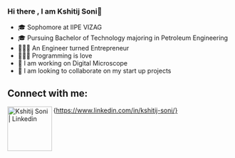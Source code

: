 ### Hi there , I am Kshitij Soni👋

- 🎓 Sophomore at IIPE VIZAG
- 🎓 Pursuing Bachelor of Technology majoring in Petroleum Engineering
- 👨🏼‍💻 An Engineer turned Entrepreneur
- 👨🏼‍💻 Programming is love
- 🔭 I am working on Digital Microscope
- 👯 I am looking to collaborate on my start up projects 

## Connect with me:
<img align= "left" alt="Kshitij Soni  | Linkedin" width = "100px" src= "https://img.shields.io/badge/LinkedIn-0077B5?style=for-the-badge&logo=linkedin&logoColor=white"/>{https://www.linkedin.com/in/kshitij-soni/} 

<!--
**kshitijsoni/kshitijsoni** is a ✨ _special_ ✨ repository because its `README.md` (this file) appears on your GitHub profile.




